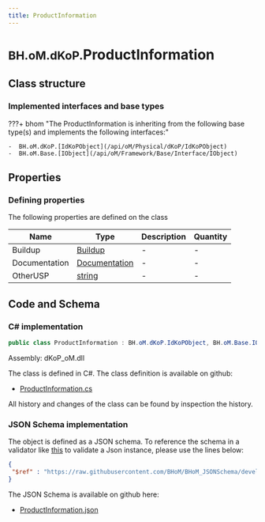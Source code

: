 ```yaml
---
title: ProductInformation
---
```


# <small>BH.oM.dKoP.</small>**ProductInformation**



## Class structure

### Implemented interfaces and base types

???+ bhom "The ProductInformation is inheriting from the following base type(s) and implements the following interfaces:"

    -  BH.oM.dKoP.[IdKoPObject](/api/oM/Physical/dKoP/IdKoPObject)
    -  BH.oM.Base.[IObject](/api/oM/Framework/Base/Interface/IObject)


## Properties



### Defining properties

The following properties are defined on the class

| Name             | Type             | Description      | Quantity         |
|------------------|------------------|------------------|------------------|
| Buildup | [Buildup](/api/oM/Physical/dKoP/ProductInformation/Buildup) | - | - |
| Documentation | [Documentation](/api/oM/Physical/dKoP/ProductInformation/Documentation) | - | - |
| OtherUSP | [string](https://learn.microsoft.com/en-us/dotnet/api/System.String?view=netstandard-2.0) | - | - |


## Code and Schema

### C# implementation

``` C# title="C#"
public class ProductInformation : BH.oM.dKoP.IdKoPObject, BH.oM.Base.IObject
```

Assembly: dKoP_oM.dll

The class is defined in C#. The class definition is available on github:

- [ProductInformation.cs](https://github.com/BHoM/dKoP_Toolkit/blob/develop/dKoP_oM/ProductInformation\ProductInformation.cs)

All history and changes of the class can be found by inspection the history.
### JSON Schema implementation

The object is defined as a JSON schema. To reference the schema in a validator like [this](https://www.jsonschemavalidator.net/) to validate a Json instance, please use the lines below:

``` json title="JSON Schema"
{
 "$ref" : "https://raw.githubusercontent.com/BHoM/BHoM_JSONSchema/develop/dKoP_oM/ProductInformation.json"
}
```

The JSON Schema is available on github here:

- [ProductInformation.json](https://github.com/BHoM/BHoM_JSONSchema/blob/develop/dKoP_oM/ProductInformation.json)
